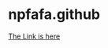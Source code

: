 # npfafa.github
<html>
<head>
<title>Test</title>
<body>
<a href="Home.html"> The Link is here</a>
</body>
</head>
</html>
